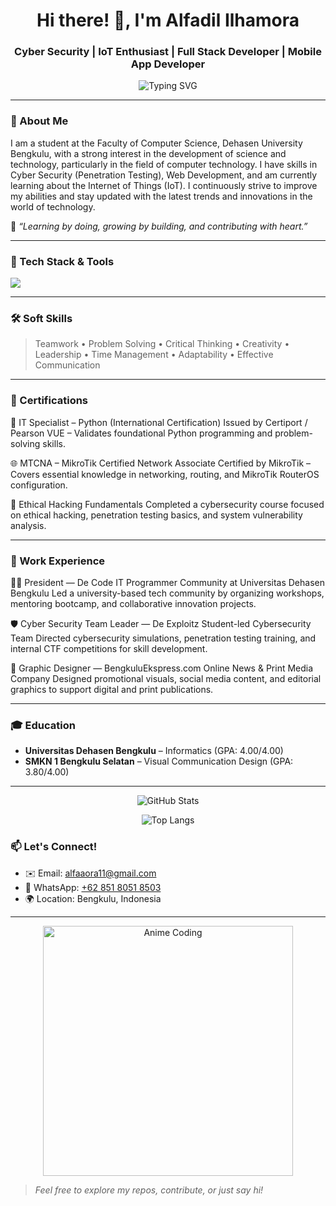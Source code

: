 <h1 align="center">Hi there! 👋, I'm Alfadil Ilhamora</h1>
<h3 align="center">Cyber Security | IoT Enthusiast | Full Stack Developer | Mobile App Developer</h3>

<p align="center">
  <img src="https://readme-typing-svg.demolab.com?font=Fira+Code&weight=500&size=22&pause=1000&center=true&vCenter=true&width=500&lines=Welcome+to+my+GitHub!;Cyber+Security+%F0%9F%94%92;IoT+Enthusiast+%F0%9F%A4%96;Full+Stack+Developer+%F0%9F%92%BB;Mobile+App+Developer+%F0%9F%93%B1;Always+Learning+and+Building+%F0%9F%92%AA" alt="Typing SVG" />
</p>

---

### 📍 About Me
I am a student at the Faculty of Computer Science, Dehasen University Bengkulu, with a strong interest in the development of science and technology, particularly in the field of computer technology. I have skills in Cyber Security (Penetration Testing), Web Development, and am currently learning about the Internet of Things (IoT). I continuously strive to improve my abilities and stay updated with the latest trends and innovations in the world of technology.

💬 *“Learning by doing, growing by building, and contributing with heart.”*

---

### 🚀 Tech Stack & Tools
<p align="left">
  <img src="https://skillicons.dev/icons?i=kali,linux,vscode,html,css,js,mysql,python,cpp,flutter,figma,photoshop,illustrator,premiere,aftereffects" />
</p>


---

### 🛠️ Soft Skills

> Teamwork • Problem Solving • Critical Thinking • Creativity • Leadership • Time Management • Adaptability • Effective Communication

---

### 📄 Certifications
🐍 IT Specialist – Python (International Certification)
Issued by Certiport / Pearson VUE – Validates foundational Python programming and problem-solving skills.

🌐 MTCNA – MikroTik Certified Network Associate
Certified by MikroTik – Covers essential knowledge in networking, routing, and MikroTik RouterOS configuration.

🔐 Ethical Hacking Fundamentals
Completed a cybersecurity course focused on ethical hacking, penetration testing basics, and system vulnerability analysis.

---

### 📁 Work Experience

👨‍💼 President — De Code
IT Programmer Community at Universitas Dehasen Bengkulu
Led a university-based tech community by organizing workshops, mentoring bootcamp, and collaborative innovation projects.

🛡️ Cyber Security Team Leader — De Exploitz
Student-led Cybersecurity Team
Directed cybersecurity simulations, penetration testing training, and internal CTF competitions for skill development.

🎨 Graphic Designer — BengkuluEkspress.com
Online News & Print Media Company
Designed promotional visuals, social media content, and editorial graphics to support digital and print publications.

---

### 🎓 Education

- **Universitas Dehasen Bengkulu** – Informatics (GPA: 4.00/4.00)
- **SMKN 1 Bengkulu Selatan** – Visual Communication Design (GPA: 3.80/4.00)

---

<p align="center">
  <img src="https://github-readme-stats.vercel.app/api?username=Alfadililhamora&show_icons=true&theme=react&hide_border=true" alt="GitHub Stats" />
</p>

<p align="center">
  <img src="https://github-readme-stats.vercel.app/api/top-langs/?username=Alfadililhamora&layout=compact&theme=react&hide_border=true" alt="Top Langs" />
</p>


### 📫 Let's Connect!

- ✉️ Email: [alfaaora11@gmail.com](mailto:alfaaora11@gmail.com)  
- 📱 WhatsApp: [+62 851 8051 8503](https://wa.me/6285180518503)  
- 🌍 Location: Bengkulu, Indonesia  

---

<p align="center">
  <img src="https://media.giphy.com/media/v1.Y2lkPTc5MGI3NjExZWRza3JtcG5zdGx1bDNhdGczNWpiNWVqYXVrZDA0aThsZG5hdTBoZiZlcD12MV9naWZzX3NlYXJjaCZjdD1n/KzJkzjggfGN5Py6nkT/giphy.gif" alt="Anime Coding" width="400"/>
</p>

> _Feel free to explore my repos, contribute, or just say hi!_ 
